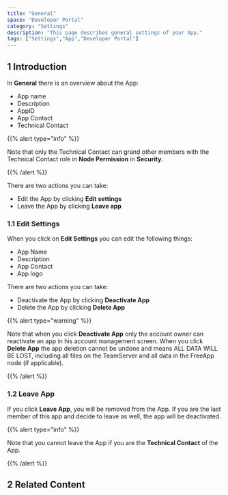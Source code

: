 ```yaml
---
title: "General"
space: "Developer Portal"
category: "Settings"
description: "This page describes general settings of your App."
tags: ["Settings","App","Developer Portal"]
---
```


## 1 Introduction

In **General** there is an overview about the App:

*   App name
*   Description
*   AppID
*   App Contact
*   Technical Contact

{{% alert type="info" %}}

Note that only the Technical Contact can grand other members with the Technical Contact role in **Node Permission** in **Security**.

{{% /alert %}}

There are two actions you can take:

*   Edit the App by clicking **Edit settings**
*   Leave the App by clicking **Leave app**

### 1.1 Edit Settings

When you click on **Edit Settings** you can edit the following things:

*   App Name
*   Description
*   App Contact
*   App logo

There are two actions you can take:

*   Deactivate the App by clicking **Deactivate App**
*   Delete the App by clicking **Delete App**

{{% alert type="warning" %}}

Note that when you click **Deactivate App** only the account owner can reactivate an app in his account management screen. When you click **Delete App** the app deletion cannot be undone and means ALL DATA WILL BE LOST, including all files on the TeamServer and all data in the FreeApp node (if applicable).

{{% /alert %}}

### 1.2 Leave App

If you click **Leave App**, you will be removed from the App. If you are the last member of this app and decide to leave as well, the app will be deactivated. 

{{% alert type="info" %}}

Note that you cannot leave the App if you are the **Technical Contact** of the App.

{{% /alert %}}

## 2 Related Content

